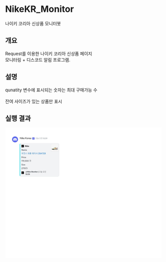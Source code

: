 # NikeKR_Monitor
나이키 코리아 신상품 모니터봇

## 개요
Request를 이용한 나이키 코리아 신상품 페이지<br> 
모니터링 + 디스코드 알림 프로그램.

## 설명
qunatity 변수에 표시되는 숫자는 최대 구매가능 수<br> <br> 
잔여 사이즈가 있는 상품만 표시

## 실행 결과
<img src="https://github.com/coper3976/NikeKR_Monitor/blob/main/%EC%8B%A4%ED%96%89%20%EA%B2%B0%EA%B3%BC.png">
